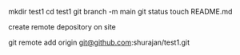 mkdir test1
cd test1
git branch -m main
git status
touch README.md

create remote depository on site

git remote add origin git@github.com:shurajan/test1.git



